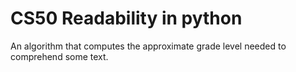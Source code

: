 # CS50 Readability in python
An algorithm that computes the approximate grade level needed to comprehend some text.
